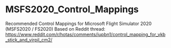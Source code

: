 # MSFS2020_Control_Mappings
Recommended Control Mappings for Microsoft Flight Simulator 2020 (MSFS2020 / FS2020)
Based on Reddit thread: https://www.reddit.com/r/hotas/comments/iupbn1/control_mapping_for_vkb_stick_and_virpil_cm2/
